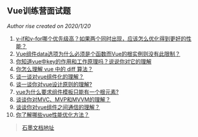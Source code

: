 ## Vue训练营面试题
_Author rise created on 2020/1/20_

1. [v-if和v-for哪个优先级高？如果两个同时出现，应该怎么优化得到更好的性能？](./vue/demo01.md)
2. [Vue组件data选项为什么必须是个函数而Vue的根实例则没有此限制？](./vue/demo02.md)
3. [你知道vue中key的作用和工作原理吗？说说你对它的理解](./vue/demo03.md)
4. [你怎么理解 vue 中的 diff 算法？](vue/demo04_2.md)
5. [谈一谈对vue组件化的理解？](vue/demo05_2.md)
6. [谈一谈你对vue设计原则的理解?](vue/demo06_2.md)
7. [vue为什么要求组件模板只能有一个根元素?](vue/demo07_2.md)
8. [谈谈你对MVC、MVP和MVVM的理解？](vue/demo08.md)
9. [谈谈你对vue组件之间通信的理解？](vue/demo09.md)
10. [你了解哪些vue性能优化方法？](vue/demo10.md)








> [石墨文档地址](https://shimo.im/sheets/hgq3HqqDKWWDhCCQ/MODOC)



